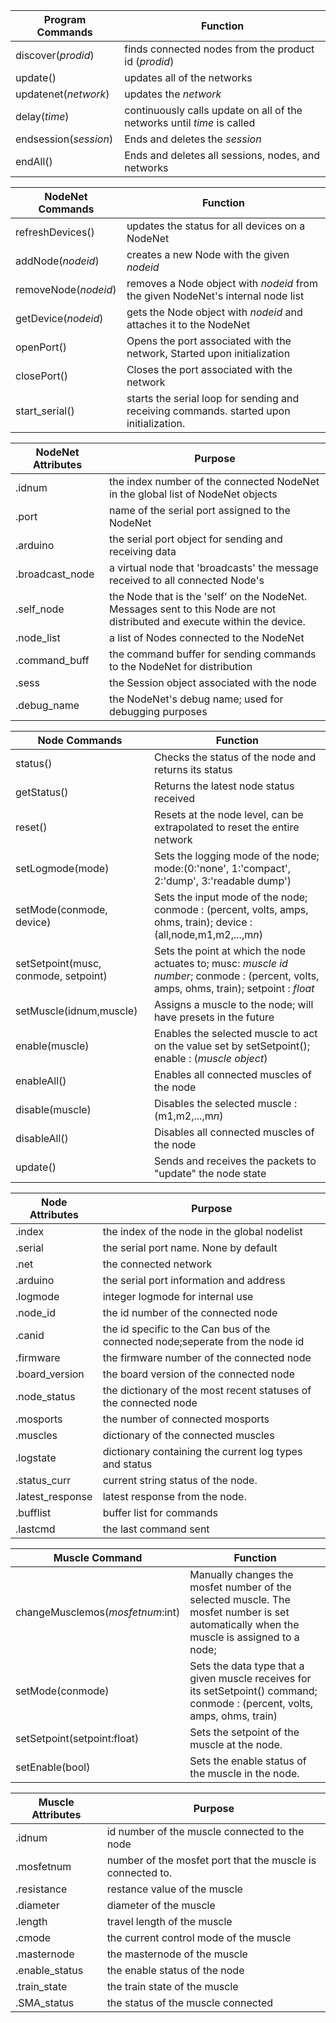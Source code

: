 
| **Program Commands**  | **Function**                                                            |
| --------------------- | ----------------------------------------------------------------------- |
| discover(*prodid*)    | finds connected nodes from the product id (*prodid*)                    |
| update()              | updates all of the networks                                             |
| updatenet(*network*)  | updates the *network*                                                   |
| delay(*time*)         | continuously calls update on all of the networks until *time* is called |
| endsession(*session*) | Ends and deletes the *session*                                          |
| endAll()              | Ends and deletes all sessions, nodes, and networks                      |

| **NodeNet Commands** | **Function**                                                                            |
| -------------------- | --------------------------------------------------------------------------------------- |
| refreshDevices()     | updates the status for all devices on a NodeNet                                         |
| addNode(*nodeid*)    | creates a new Node with the given *nodeid*                                              |
| removeNode(*nodeid*) | removes a Node object with *nodeid* from the given NodeNet's internal node list         |
| getDevice(*nodeid*)  | gets the Node object with *nodeid* and attaches it to the NodeNet                       |
| openPort()           | Opens the port associated with the network, Started upon initialization                 |
| closePort()          | Closes the port associated with the network                                             |
| start_serial()       | starts the serial loop for sending and receiving commands. started upon initialization. |

| **NodeNet Attributes** | **Purpose**                                                                                                               |
| ---------------------- | ------------------------------------------------------------------------------------------------------------------------- |
| .idnum                 | the index number of the connected NodeNet in the global list of NodeNet objects                                           |
| .port                  | name of the serial port assigned to the NodeNet                                                                           |
| .arduino               | the serial port object for sending and receiving data                                                                     |
| .broadcast_node        | a virtual node that 'broadcasts' the message received to all connected Node's                                             |
| .self_node             | the Node that is the 'self' on the NodeNet. Messages sent to this Node are not distributed and execute within the device. |
| .node_list             | a list of Nodes connected to the NodeNet                                                                                  |
| .command_buff          | the command buffer for sending commands to the NodeNet for distribution                                                   |
| .sess                  | the Session object associated with the node                                                                               |
| .debug_name            | the NodeNet's debug name; used for debugging purposes                                                                     |

| **Node Commands**                    | **Function**                                                                                                                              |
| ------------------------------------ | ----------------------------------------------------------------------------------------------------------------------------------------- |
| status()                             | Checks the status of the node and returns its status                                                                                      |
| getStatus()                          | Returns the latest node status received                                                                                                   |
| reset()                              | Resets at the node level, can be extrapolated to reset the entire network                                                                 |
| setLogmode(mode)                     | Sets the logging mode of the node; mode:(0:'none', 1:'compact', 2:'dump', 3:'readable dump')                                              |
| setMode(conmode, device)             | Sets the input mode of the node; conmode : (percent, volts, amps, ohms, train); device : (all,node,m1,m2,...,m*n*)                        |
| setSetpoint(musc, conmode, setpoint) | Sets the point at which the node actuates to; musc: *muscle id number*; conmode : (percent, volts, amps, ohms, train); setpoint : *float* |
| setMuscle(idnum,muscle)              | Assigns a muscle to the node; will have presets in the future                                                                             |
| enable(muscle)                       | Enables the selected muscle to act on the value set by setSetpoint(); enable : (*muscle object*)                                          |
| enableAll()                          | Enables all connected muscles of the node                                                                                                 |
| disable(muscle)                      | Disables the selected muscle : (m1,m2,...,m*n*)                                                                                           |
| disableAll()                         | Disables all connected muscles of the node                                                                                                |
| update()                             | Sends and receives the packets to "update" the node state                                                                                 |

| **Node Attributes** | **Purpose**                                                                    |
| ------------------- | ------------------------------------------------------------------------------ |
| .index              | the index of the node in the global nodelist                                   |
| .serial             | the serial port name. None by default                                          |
| .net                | the connected network                                                          |
| .arduino            | the serial port information and address                                        |
| .logmode            | integer logmode for internal use                                               |
| .node_id            | the id number of the connected node                                            |
| .canid              | the id specific to the Can bus of the connected node;seperate from the node id |
| .firmware           | the firmware number of the connected node                                      |
| .board_version      | the board version of the connected node                                        |
| .node_status        | the dictionary of the most recent statuses of the connected node               |
| .mosports           | the number of connected mosports                                               |
| .muscles            | dictionary of the connected muscles                                            |
| .logstate           | dictionary containing the current log types and status                         |
| .status_curr        | current string status of the node.                                             |
| .latest_response    | latest response from the node.                                                 |
| .bufflist           | buffer list for commands                                                       |
| .lastcmd            | the last command sent                                                          |

| **Muscle Command**                   | **Function**                                                                                                                                  |
| -------------------------------- | ----------------------------------------------------------------------------------------------------------------------------------------- |
| changeMusclemos(*mosfetnum*:int) | Manually changes the mosfet number of the selected muscle. The mosfet number is set automatically when the muscle is assigned to a node;  |
| setMode(conmode)                 | Sets the data type that a given muscle receives for its setSetpoint() command; conmode : (percent, volts, amps, ohms, train)              |
| setSetpoint(setpoint:float)      | Sets the setpoint of the muscle at the node.                                                                                              |
| setEnable(bool)                  | Sets the enable status of the muscle in the node.                                                                                         |

| **Muscle Attributes** | Purpose                                                    |
| --------------------- | ---------------------------------------------------------- |
| .idnum                | id number of the muscle connected to the node              |
| .mosfetnum            | number of the mosfet port that the muscle is connected to. |
| .resistance           | restance value of the muscle                               |
| .diameter             | diameter of the muscle                                     |
| .length               | travel length of the muscle                                |
| .cmode                | the current control mode of the muscle                     |
| .masternode           | the masternode of the muscle                               |
| .enable_status        | the enable status of the node                              |
| .train_state          | the train state of the muscle                              |
| .SMA_status           | the status of the muscle connected                         |
